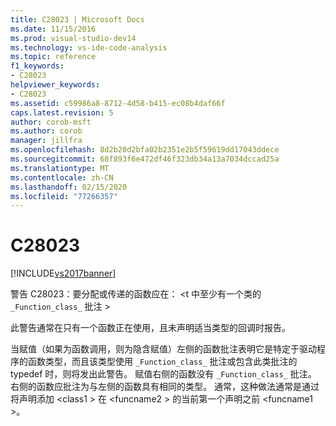 ```yaml
---
title: C28023 | Microsoft Docs
ms.date: 11/15/2016
ms.prod: visual-studio-dev14
ms.technology: vs-ide-code-analysis
ms.topic: reference
f1_keywords:
- C28023
helpviewer_keywords:
- C28023
ms.assetid: c59986a8-8712-4d58-b415-ec08b4daf66f
caps.latest.revision: 5
author: corob-msft
ms.author: corob
manager: jillfra
ms.openlocfilehash: 8d2b20d2bfa02b2351e2b5f59619dd17043ddece
ms.sourcegitcommit: 68f893f6e472df46f323db34a13a7034dccad25a
ms.translationtype: MT
ms.contentlocale: zh-CN
ms.lasthandoff: 02/15/2020
ms.locfileid: "77266357"
---
```

# <a name="c28023"></a>C28023
[!INCLUDE[vs2017banner](../includes/vs2017banner.md)]

警告 C28023：要分配或传递的函数应在： \<t 中至少有一个类的 `_Function_class_` 批注 >  
  
 此警告通常在只有一个函数正在使用，且未声明适当类型的回调时报告。  
  
 当赋值（如果为函数调用，则为隐含赋值）左侧的函数批注表明它是特定于驱动程序的函数类型，而且该类型使用 `_Function_class_` 批注或包含此类批注的 typedef 时，则将发出此警告。 赋值右侧的函数没有 `_Function_class_` 批注。 右侧的函数应批注为与左侧的函数具有相同的类型。 通常，这种做法通常是通过将声明添加 \<class1 > 在 \<funcname2 > 的当前第一个声明之前 \<funcname1 >。
